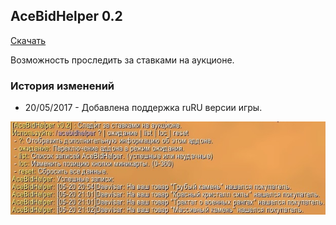 ## AceBidHelper 0.2

[Скачать](https://github.com/WoWruRU-ClassicAddons/AceBidHelper/releases/download/0.2/AceBidHelper.zip)

Возможность проследить за ставками на аукционе.

### История изменений
- 20/05/2017 - Добавлена поддержка ruRU версии игры.

![image1](/assets/img/AceBidHelper.jpg)